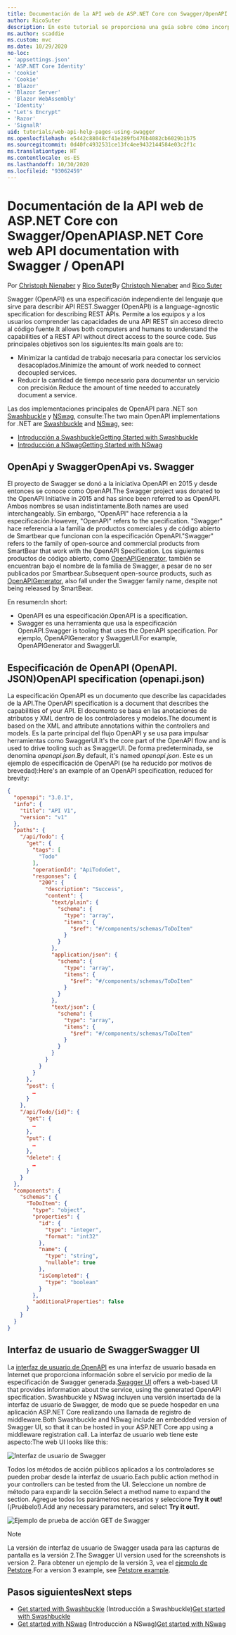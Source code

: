 ```yaml
---
title: Documentación de la API web de ASP.NET Core con Swagger/OpenAPI
author: RicoSuter
description: En este tutorial se proporciona una guía sobre cómo incorporar Swagger para generar documentación y páginas de ayuda para una aplicación de API web.
ms.author: scaddie
ms.custom: mvc
ms.date: 10/29/2020
no-loc:
- 'appsettings.json'
- 'ASP.NET Core Identity'
- 'cookie'
- 'Cookie'
- 'Blazor'
- 'Blazor Server'
- 'Blazor WebAssembly'
- 'Identity'
- "Let's Encrypt"
- 'Razor'
- 'SignalR'
uid: tutorials/web-api-help-pages-using-swagger
ms.openlocfilehash: e5442c88048cf41e289fb476b4082cb6029b1b75
ms.sourcegitcommit: 0d40fc4932531ce13fc4ee9432144584e03c2f1c
ms.translationtype: HT
ms.contentlocale: es-ES
ms.lasthandoff: 10/30/2020
ms.locfileid: "93062459"
---
```

# <a name="aspnet-core-web-api-documentation-with-swagger--openapi"></a><span data-ttu-id="b7fb8-103">Documentación de la API web de ASP.NET Core con Swagger/OpenAPI</span><span class="sxs-lookup"><span data-stu-id="b7fb8-103">ASP.NET Core web API documentation with Swagger / OpenAPI</span></span>

<span data-ttu-id="b7fb8-104">Por [Christoph Nienaber](https://twitter.com/zuckerthoben) y [Rico Suter](https://blog.rsuter.com/)</span><span class="sxs-lookup"><span data-stu-id="b7fb8-104">By [Christoph Nienaber](https://twitter.com/zuckerthoben) and [Rico Suter](https://blog.rsuter.com/)</span></span>

<span data-ttu-id="b7fb8-105">Swagger (OpenAPI) es una especificación independiente del lenguaje que sirve para describir API REST.</span><span class="sxs-lookup"><span data-stu-id="b7fb8-105">Swagger (OpenAPI) is a language-agnostic specification for describing REST APIs.</span></span> <span data-ttu-id="b7fb8-106">Permite a los equipos y a los usuarios comprender las capacidades de una API REST sin acceso directo al código fuente.</span><span class="sxs-lookup"><span data-stu-id="b7fb8-106">It allows both computers and humans to understand the capabilities of a REST API without direct access to the source code.</span></span> <span data-ttu-id="b7fb8-107">Sus principales objetivos son los siguientes:</span><span class="sxs-lookup"><span data-stu-id="b7fb8-107">Its main goals are to:</span></span>

* <span data-ttu-id="b7fb8-108">Minimizar la cantidad de trabajo necesaria para conectar los servicios desacoplados.</span><span class="sxs-lookup"><span data-stu-id="b7fb8-108">Minimize the amount of work needed to connect decoupled services.</span></span>
* <span data-ttu-id="b7fb8-109">Reducir la cantidad de tiempo necesario para documentar un servicio con precisión.</span><span class="sxs-lookup"><span data-stu-id="b7fb8-109">Reduce the amount of time needed to accurately document a service.</span></span>

<span data-ttu-id="b7fb8-110">Las dos implementaciones principales de OpenAPI para .NET son [Swashbuckle](https://github.com/domaindrivendev/Swashbuckle.AspNetCore) y [NSwag](https://github.com/RicoSuter/NSwag), consulte:</span><span class="sxs-lookup"><span data-stu-id="b7fb8-110">The two main OpenAPI implementations for .NET are [Swashbuckle](https://github.com/domaindrivendev/Swashbuckle.AspNetCore) and [NSwag](https://github.com/RicoSuter/NSwag), see:</span></span>

* [<span data-ttu-id="b7fb8-111">Introducción a Swashbuckle</span><span class="sxs-lookup"><span data-stu-id="b7fb8-111">Getting Started with Swashbuckle</span></span>](xref:tutorials/get-started-with-swashbuckle)
* [<span data-ttu-id="b7fb8-112">Introducción a NSwag</span><span class="sxs-lookup"><span data-stu-id="b7fb8-112">Getting Started with NSwag</span></span>](xref:tutorials/get-started-with-nswag)

## <a name="openapi-vs-swagger"></a><span data-ttu-id="b7fb8-113">OpenApi y Swagger</span><span class="sxs-lookup"><span data-stu-id="b7fb8-113">OpenApi vs. Swagger</span></span>

<span data-ttu-id="b7fb8-114">El proyecto de Swagger se donó a la iniciativa OpenAPI en 2015 y desde entonces se conoce como OpenAPI.</span><span class="sxs-lookup"><span data-stu-id="b7fb8-114">The Swagger project was donated to the OpenAPI Initiative in 2015 and has since been referred to as OpenAPI.</span></span> <span data-ttu-id="b7fb8-115">Ambos nombres se usan indistintamente.</span><span class="sxs-lookup"><span data-stu-id="b7fb8-115">Both names are used interchangeably.</span></span> <span data-ttu-id="b7fb8-116">Sin embargo, "OpenAPI" hace referencia a la especificación.</span><span class="sxs-lookup"><span data-stu-id="b7fb8-116">However, "OpenAPI" refers to the specification.</span></span> <span data-ttu-id="b7fb8-117">"Swagger" hace referencia a la familia de productos comerciales y de código abierto de Smartbear que funcionan con la especificación OpenAPI.</span><span class="sxs-lookup"><span data-stu-id="b7fb8-117">"Swagger" refers to the family of open-source and commercial products from SmartBear that work with the OpenAPI Specification.</span></span> <span data-ttu-id="b7fb8-118">Los siguientes productos de código abierto, como [OpenAPIGenerator](https://github.com/OpenAPITools/openapi-generator), también se encuentran bajo el nombre de la familia de Swagger, a pesar de no ser publicados por Smartbear.</span><span class="sxs-lookup"><span data-stu-id="b7fb8-118">Subsequent open-source products, such as [OpenAPIGenerator](https://github.com/OpenAPITools/openapi-generator), also fall under the Swagger family name, despite not being released by SmartBear.</span></span>

<span data-ttu-id="b7fb8-119">En resumen:</span><span class="sxs-lookup"><span data-stu-id="b7fb8-119">In short:</span></span>

* <span data-ttu-id="b7fb8-120">OpenAPI es una especificación.</span><span class="sxs-lookup"><span data-stu-id="b7fb8-120">OpenAPI is a specification.</span></span>
* <span data-ttu-id="b7fb8-121">Swagger es una herramienta que usa la especificación OpenAPI.</span><span class="sxs-lookup"><span data-stu-id="b7fb8-121">Swagger is tooling that uses the OpenAPI specification.</span></span> <span data-ttu-id="b7fb8-122">Por ejemplo, OpenAPIGenerator y SwaggerUI.</span><span class="sxs-lookup"><span data-stu-id="b7fb8-122">For example, OpenAPIGenerator and SwaggerUI.</span></span>

## <a name="openapi-specification-openapijson"></a><span data-ttu-id="b7fb8-123">Especificación de OpenAPI (OpenAPI. JSON)</span><span class="sxs-lookup"><span data-stu-id="b7fb8-123">OpenAPI specification (openapi.json)</span></span>

<span data-ttu-id="b7fb8-124">La especificación OpenAPI es un documento que describe las capacidades de la API.</span><span class="sxs-lookup"><span data-stu-id="b7fb8-124">The OpenAPI specification is a document that describes the capabilities of your API.</span></span> <span data-ttu-id="b7fb8-125">El documento se basa en las anotaciones de atributos y XML dentro de los controladores y modelos.</span><span class="sxs-lookup"><span data-stu-id="b7fb8-125">The document is based on the XML and attribute annotations within the controllers and models.</span></span> <span data-ttu-id="b7fb8-126">Es la parte principal del flujo OpenAPI y se usa para impulsar herramientas como SwaggerUI.</span><span class="sxs-lookup"><span data-stu-id="b7fb8-126">It's the core part of the OpenAPI flow and is used to drive tooling such as SwaggerUI.</span></span> <span data-ttu-id="b7fb8-127">De forma predeterminada, se denomina *openapi.json*.</span><span class="sxs-lookup"><span data-stu-id="b7fb8-127">By default, it's named *openapi.json*.</span></span> <span data-ttu-id="b7fb8-128">Este es un ejemplo de especificación de OpenAPI (se ha reducido por motivos de brevedad):</span><span class="sxs-lookup"><span data-stu-id="b7fb8-128">Here's an example of an OpenAPI specification, reduced for brevity:</span></span>

```json
{
  "openapi": "3.0.1",
  "info": {
    "title": "API V1",
    "version": "v1"
  },
  "paths": {
    "/api/Todo": {
      "get": {
        "tags": [
          "Todo"
        ],
        "operationId": "ApiTodoGet",
        "responses": {
          "200": {
            "description": "Success",
            "content": {
              "text/plain": {
                "schema": {
                  "type": "array",
                  "items": {
                    "$ref": "#/components/schemas/ToDoItem"
                  }
                }
              },
              "application/json": {
                "schema": {
                  "type": "array",
                  "items": {
                    "$ref": "#/components/schemas/ToDoItem"
                  }
                }
              },
              "text/json": {
                "schema": {
                  "type": "array",
                  "items": {
                    "$ref": "#/components/schemas/ToDoItem"
                  }
                }
              }
            }
          }
        }
      },
      "post": {
        …
      }
    },
    "/api/Todo/{id}": {
      "get": {
        …
      },
      "put": {
        …
      },
      "delete": {
        …
      }
    }
  },
  "components": {
    "schemas": {
      "ToDoItem": {
        "type": "object",
        "properties": {
          "id": {
            "type": "integer",
            "format": "int32"
          },
          "name": {
            "type": "string",
            "nullable": true
          },
          "isCompleted": {
            "type": "boolean"
          }
        },
        "additionalProperties": false
      }
    }
  }
}
```

## <a name="swagger-ui"></a><span data-ttu-id="b7fb8-129">Interfaz de usuario de Swagger</span><span class="sxs-lookup"><span data-stu-id="b7fb8-129">Swagger UI</span></span>

<span data-ttu-id="b7fb8-130">La [interfaz de usuario de OpenAPI](https://swagger.io/swagger-ui/) es una interfaz de usuario basada en Internet que proporciona información sobre el servicio por medio de la especificación de Swagger generada.</span><span class="sxs-lookup"><span data-stu-id="b7fb8-130">[Swagger UI](https://swagger.io/swagger-ui/) offers a web-based UI that provides information about the service, using the generated OpenAPI specification.</span></span> <span data-ttu-id="b7fb8-131">Swashbuckle y NSwag incluyen una versión insertada de la interfaz de usuario de Swagger, de modo que se puede hospedar en una aplicación ASP.NET Core realizando una llamada de registro de middleware.</span><span class="sxs-lookup"><span data-stu-id="b7fb8-131">Both Swashbuckle and NSwag include an embedded version of Swagger UI, so that it can be hosted in your ASP.NET Core app using a middleware registration call.</span></span> <span data-ttu-id="b7fb8-132">La interfaz de usuario web tiene este aspecto:</span><span class="sxs-lookup"><span data-stu-id="b7fb8-132">The web UI looks like this:</span></span>

![Interfaz de usuario de Swagger](web-api-help-pages-using-swagger/_static/swagger-ui.png)

<span data-ttu-id="b7fb8-134">Todos los métodos de acción públicos aplicados a los controladores se pueden probar desde la interfaz de usuario.</span><span class="sxs-lookup"><span data-stu-id="b7fb8-134">Each public action method in your controllers can be tested from the UI.</span></span> <span data-ttu-id="b7fb8-135">Seleccione un nombre de método para expandir la sección.</span><span class="sxs-lookup"><span data-stu-id="b7fb8-135">Select a method name to expand the section.</span></span> <span data-ttu-id="b7fb8-136">Agregue todos los parámetros necesarios y seleccione **Try it out!** (¡Pruébelo!).</span><span class="sxs-lookup"><span data-stu-id="b7fb8-136">Add any necessary parameters, and select **Try it out!**.</span></span>

![Ejemplo de prueba de acción GET de Swagger](web-api-help-pages-using-swagger/_static/get-try-it-out.png)

> [!NOTE]
> <span data-ttu-id="b7fb8-138">La versión de interfaz de usuario de Swagger usada para las capturas de pantalla es la versión 2.</span><span class="sxs-lookup"><span data-stu-id="b7fb8-138">The Swagger UI version used for the screenshots is version 2.</span></span> <span data-ttu-id="b7fb8-139">Para obtener un ejemplo de la versión 3, vea el [ejemplo de Petstore](https://petstore.swagger.io/).</span><span class="sxs-lookup"><span data-stu-id="b7fb8-139">For a version 3 example, see [Petstore example](https://petstore.swagger.io/).</span></span>

## <a name="next-steps"></a><span data-ttu-id="b7fb8-140">Pasos siguientes</span><span class="sxs-lookup"><span data-stu-id="b7fb8-140">Next steps</span></span>

* <span data-ttu-id="b7fb8-141">[Get started with Swashbuckle](xref:tutorials/get-started-with-swashbuckle) (Introducción a Swashbuckle)</span><span class="sxs-lookup"><span data-stu-id="b7fb8-141">[Get started with Swashbuckle](xref:tutorials/get-started-with-swashbuckle)</span></span>
* <span data-ttu-id="b7fb8-142">[Get started with NSwag](xref:tutorials/get-started-with-nswag) (Introducción a NSwag)</span><span class="sxs-lookup"><span data-stu-id="b7fb8-142">[Get started with NSwag](xref:tutorials/get-started-with-nswag)</span></span>
